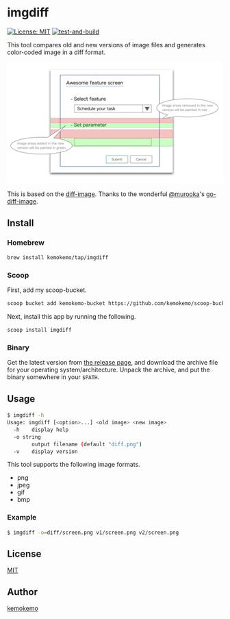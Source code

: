 # imgdiff

[![License: MIT](https://img.shields.io/badge/License-MIT-blue.svg)](https://opensource.org/licenses/MIT) [![test-and-build](https://github.com/kemokemo/imgdiff/actions/workflows/test-and-build.yml/badge.svg)](https://github.com/kemokemo/imgdiff/actions/workflows/test-and-build.yml)

This tool compares old and new versions of image files and generates color-coded image in a diff format.

![sample diff image](images/sample-diff-image.png)

This is based on the [diff-image](https://github.com/murooka/go-diff-image/blob/master/cmd/diff-image/main.go).
Thanks to the wonderful [@murooka](https://github.com/murooka)'s [go-diff-image](https://github.com/murooka/go-diff-image).

## Install

### Homebrew

```sh
brew install kemokemo/tap/imgdiff
```

### Scoop

First, add my scoop-bucket.

```sh
scoop bucket add kemokemo-bucket https://github.com/kemokemo/scoop-bucket.git
```

Next, install this app by running the following.

```sh
scoop install imgdiff
```

### Binary

Get the latest version from [the release page](https://github.com/kemokemo/imgdiff/releases/latest), and download the archive file for your operating system/architecture. Unpack the archive, and put the binary somewhere in your `$PATH`.

## Usage

```sh
$ imgdiff -h
Usage: imgdiff [<option>...] <old image> <new image>
  -h	display help
  -o string
    	output filename (default "diff.png")
  -v	display version
```

This tool supports the following image formats.

- png
- jpeg
- gif
- bmp

### Example

```sh
$ imgdiff -o=diff/screen.png v1/screen.png v2/screen.png
```

## License

[MIT](https://github.com/kemokemo/imgdiff/blob/main/LICENSE)

## Author

[kemokemo](https://github.com/kemokemo)
